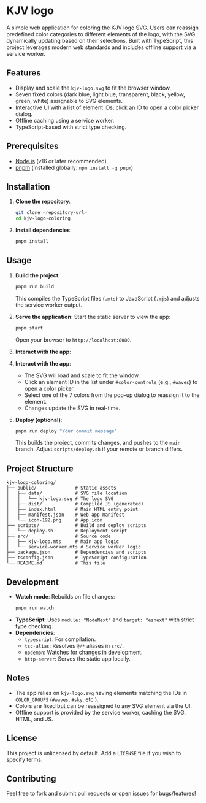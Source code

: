 # KJV logo

A simple web application for coloring the KJV logo SVG. Users can reassign predefined color categories to different elements of the logo, with the SVG dynamically updating based on their selections. Built with TypeScript, this project leverages modern web standards and includes offline support via a service worker.

## Features
- Display and scale the `kjv-logo.svg` to fit the browser window.
- Seven fixed colors (dark blue, light blue, transparent, black, yellow, green, white) assignable to SVG elements.
- Interactive UI with a list of element IDs; click an ID to open a color picker dialog.
- Offline caching using a service worker.
- TypeScript-based with strict type checking.

## Prerequisites
- [Node.js](https://nodejs.org/) (v16 or later recommended)
- [pnpm](https://pnpm.io/) (installed globally: `npm install -g pnpm`)

## Installation
1. **Clone the repository**:
   ```bash
   git clone <repository-url>
   cd kjv-logo-coloring
   ```

2. **Install dependencies**:
   ```bash
   pnpm install
   ```

## Usage
1. **Build the project**:
   ```bash
   pnpm run build
   ```
   This compiles the TypeScript files (`.mts`) to JavaScript (`.mjs`) and adjusts the service worker output.

2. **Serve the application**:
   Start the static server to view the app:
   ```bash
   pnpm start
   ```
   Open your browser to `http://localhost:8080`.

3. **Interact with the app**:
3. **Interact with the app**:
   - The SVG will load and scale to fit the window.
   - Click an element ID in the list under `#color-controls` (e.g., `#waves`) to open a color picker.
   - Select one of the 7 colors from the pop-up dialog to reassign it to the element.
   - Changes update the SVG in real-time.

4. **Deploy (optional)**:
   ```bash
   pnpm run deploy "Your commit message"
   ```
   This builds the project, commits changes, and pushes to the `main` branch. Adjust `scripts/deploy.sh` if your remote or branch differs.

## Project Structure
```
kjv-logo-coloring/
├── public/              # Static assets
│   ├── data/            # SVG file location
│   │   └── kjv-logo.svg # The logo SVG
│   ├── dist/            # Compiled JS (generated)
│   ├── index.html       # Main HTML entry point
│   ├── manifest.json    # Web app manifest
│   └── icon-192.png     # App icon
├── scripts/             # Build and deploy scripts
│   └── deploy.sh        # Deployment script
├── src/                 # Source code
│   ├── kjv-logo.mts     # Main app logic
│   └── service-worker.mts # Service worker logic
├── package.json         # Dependencies and scripts
├── tsconfig.json        # TypeScript configuration
└── README.md            # This file
```

## Development
- **Watch mode**: Rebuilds on file changes:
  ```bash
  pnpm run watch
  ```
- **TypeScript**: Uses `module: "NodeNext"` and `target: "esnext"` with strict type checking.
- **Dependencies**:
  - `typescript`: For compilation.
  - `tsc-alias`: Resolves `@/*` aliases in `src/`.
  - `nodemon`: Watches for changes in development.
  - `http-server`: Serves the static app locally.

## Notes
- The app relies on `kjv-logo.svg` having elements matching the IDs in `COLOR_GROUPS` (`#waves`, `#sky`, etc.).
- Colors are fixed but can be reassigned to any SVG element via the UI.
- Offline support is provided by the service worker, caching the SVG, HTML, and JS.

## License
This project is unlicensed by default. Add a `LICENSE` file if you wish to specify terms.

## Contributing
Feel free to fork and submit pull requests or open issues for bugs/features!